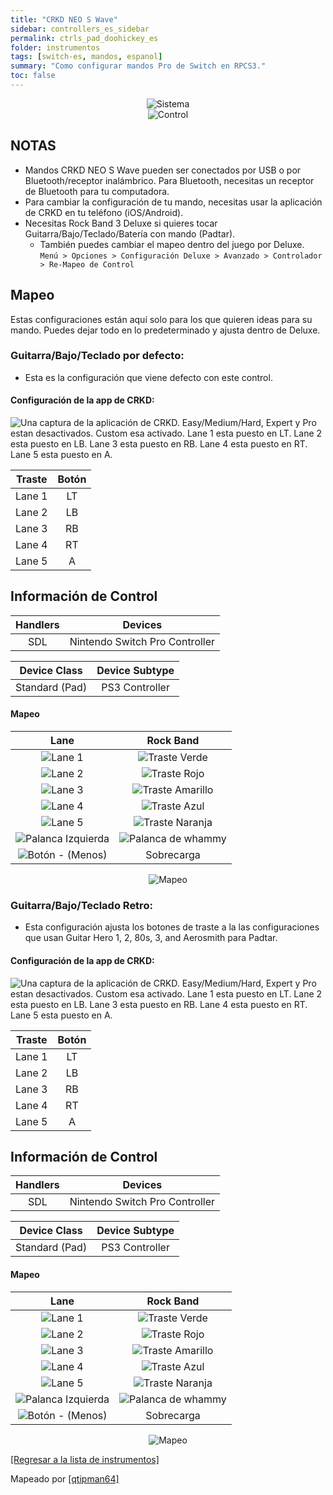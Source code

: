 ```yaml
---
title: "CRKD NEO S Wave"
sidebar: controllers_es_sidebar
permalink: ctrls_pad_doohickey_es
folder: instrumentos
tags: [switch-es, mandos, espanol]
summary: "Como configurar mandos Pro de Switch en RPCS3."
toc: false
---
```


<div align="center"> <img src="https://carlmylo.github.io/rb3-pc/images/instruments/plat/switch.png" alt="Sistema" title="Sistema"></div>

<div align="center"> <img src="https://carlmylo.github.io/rb3-pc/images/instruments/cont/swineos.png" alt="Control" title="Control"></div>

## NOTAS

* Mandos CRKD NEO S Wave pueden ser conectados por USB o por Bluetooth/receptor inalámbrico. Para Bluetooth, necesitas un receptor de Bluetooth para tu computadora.
* Para cambiar la configuración de tu mando, necesitas usar la aplicación de CRKD en tu teléfono (iOS/Android).
* Necesitas Rock Band 3 Deluxe si quieres tocar Guitarra/Bajo/Teclado/Batería con mando (Padtar).
	- También puedes cambiar el mapeo dentro del juego por Deluxe.  
	`Menú > Opciones > Configuración Deluxe > Avanzado > Controlador > Re-Mapeo de Control`

## Mapeo
Estas configuraciones están aquí solo para los que quieren ideas para su mando. Puedes dejar todo en lo predeterminado y ajusta dentro de Deluxe.

### Guitarra/Bajo/Teclado por defecto:
* Esta es la configuración que viene defecto con este control.

#### Configuración de la app de CRKD:

![Una captura de la aplicación de CRKD. Easy/Medium/Hard, Expert y Pro estan desactivados. Custom esa activado. Lane 1 esta puesto en LT. Lane 2 esta puesto en LB. Lane 3 esta puesto en RB. Lane 4 esta puesto en RT. Lane 5 esta puesto en A.](https://carlmylo.github.io/rb3-pc/images/instruments/xtra/doohickey/custom.jpg "CRKD CTRL")

| Traste | Botón |
|:------:|:--:|
| Lane 1 | LT |
| Lane 2 | LB |
| Lane 3 | RB |
| Lane 4 | RT |
| Lane 5 | A |

## Información de Control

| Handlers | Devices |
|:--------:|:-----------------:|
| SDL | Nintendo Switch Pro Controller |

| Device Class | Device Subtype |
|:------------:|:--------------:|
| Standard (Pad) | PS3 Controller |

#### Mapeo

| **Lane** | **Rock Band** |
|:------------------:|:---------------------:|
| ![Lane 1](https://carlmylo.github.io/rb3-pc/images/btns/doohickey/l1.png "Lane 1") | ![Traste Verde](https://carlmylo.github.io/rb3-pc/images/btns/gtrs/gf.png "Traste Verde") |
| ![Lane 2](https://carlmylo.github.io/rb3-pc/images/btns/doohickey/l2.png "Lane 2") | ![Traste Rojo](https://carlmylo.github.io/rb3-pc/images/btns/gtrs/rf.png "Traste Rojo") |
| ![Lane 3](https://carlmylo.github.io/rb3-pc/images/btns/doohickey/l3.png "Lane 3") | ![Traste Amarillo](https://carlmylo.github.io/rb3-pc/images/btns/gtrs/yf.png "Traste Amarillo") |
| ![Lane 4](https://carlmylo.github.io/rb3-pc/images/btns/doohickey/l4.png "Lane 4") | ![Traste Azul](https://carlmylo.github.io/rb3-pc/images/btns/gtrs/bf.png "Traste Azul") |
| ![Lane 5](https://carlmylo.github.io/rb3-pc/images/btns/doohickey/l5.png "Lane 5") | ![Traste Naranja](https://carlmylo.github.io/rb3-pc/images/btns/gtrs/of.png "Traste Naranja") |
| ![Palanca Izquierda](https://carlmylo.github.io/rb3-pc/images/btns/ctrls/swi/ls.png "Palanca Izquierda") | ![Palanca de whammy](https://carlmylo.github.io/rb3-pc/images/btns/gtrs/wb.png "Palanca de whammy") |
| ![Botón - (Menos)](https://carlmylo.github.io/rb3-pc/images/btns/ctrls/swi/minus.png "Botón - (Menos)") | Sobrecarga |

<div align="center"> <img src="https://carlmylo.github.io/rb3-pc/images/instruments/maps/padswipromapping.png" alt="Mapeo" title="Mapeo"></div>

### Guitarra/Bajo/Teclado Retro:
* Esta configuración ajusta los botones de traste a la las configuraciones	 que usan Guitar Hero 1, 2, 80s, 3, and Aerosmith para Padtar.

#### Configuración de la app de CRKD:

![Una captura de la aplicación de CRKD. Easy/Medium/Hard, Expert y Pro estan desactivados. Custom esa activado. Lane 1 esta puesto en LT. Lane 2 esta puesto en LB. Lane 3 esta puesto en RB. Lane 4 esta puesto en RT. Lane 5 esta puesto en A.](https://carlmylo.github.io/rb3-pc/images/instruments/xtra/doohickey/custom.jpg "CRKD CTRL")

| Traste | Botón |
|:------:|:--:|
| Lane 1 | LT |
| Lane 2 | LB |
| Lane 3 | RB |
| Lane 4 | RT |
| Lane 5 | A |

## Información de Control

| Handlers | Devices |
|:--------:|:-----------------:|
| SDL | Nintendo Switch Pro Controller |

| Device Class | Device Subtype |
|:------------:|:--------------:|
| Standard (Pad) | PS3 Controller |

#### Mapeo

| **Lane** | **Rock Band** |
|:------------------:|:---------------------:|
| ![Lane 1](https://carlmylo.github.io/rb3-pc/images/btns/doohickey/l1.png "Lane 1") | ![Traste Verde](https://carlmylo.github.io/rb3-pc/images/btns/gtrs/gf.png "Traste Verde") |
| ![Lane 2](https://carlmylo.github.io/rb3-pc/images/btns/doohickey/l2.png "Lane 2") | ![Traste Rojo](https://carlmylo.github.io/rb3-pc/images/btns/gtrs/rf.png "Traste Rojo") |
| ![Lane 3](https://carlmylo.github.io/rb3-pc/images/btns/doohickey/l3.png "Lane 3") | ![Traste Amarillo](https://carlmylo.github.io/rb3-pc/images/btns/gtrs/yf.png "Traste Amarillo") |
| ![Lane 4](https://carlmylo.github.io/rb3-pc/images/btns/doohickey/l4.png "Lane 4") | ![Traste Azul](https://carlmylo.github.io/rb3-pc/images/btns/gtrs/bf.png "Traste Azul") |
| ![Lane 5](https://carlmylo.github.io/rb3-pc/images/btns/doohickey/l5.png "Lane 5") | ![Traste Naranja](https://carlmylo.github.io/rb3-pc/images/btns/gtrs/of.png "Traste Naranja") |
| ![Palanca Izquierda](https://carlmylo.github.io/rb3-pc/images/btns/ctrls/swi/ls.png "Palanca Izquierda") | ![Palanca de whammy](https://carlmylo.github.io/rb3-pc/images/btns/gtrs/wb.png "Palanca de whammy") |
| ![Botón - (Menos)](https://carlmylo.github.io/rb3-pc/images/btns/ctrls/swi/minus.png "Botón - (Menos)") | Sobrecarga |

<div align="center"> <img src="https://carlmylo.github.io/rb3-pc/images/instruments/maps/padswipromapping.png" alt="Mapeo" title="Mapeo"></div>

[[Regresar a la lista de instrumentos]](https://carlmylo.github.io/rb3-pc/ctrls_es#lista-de-instrumentos)

Mapeado por [[qtipman64]](https://www.twitch.tv/qtipman64)